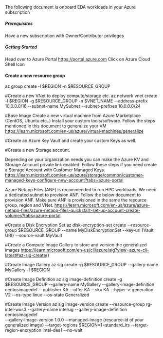 The following document is onboard EDA workloads in your Azure subscription

##### Prerequisites

Have a new subscription with Owner/Contributor privileges



##### Getting Started
Head over to Azure Portal https://portal.azure.com
Click on Azure Cloud Shell Icon

#### Create a new resource group
az group create -l $REGION -n $RESOURCE_GROUP

#Create a new VNet to deploy compute/storage etc.
az network vnet create -l $REGION -g $RESOURCE_GROUP -n $VNET_NAME --address-prefix 10.0.0.0/16 --subnet-name MySubnet --subnet-prefixes 10.0.0.0/24

#Base Image
Create a new virtual machine from Azure Marketplace (CentOS, Ubuntu etc..) 
Install your custom tools/software. Follow the steps mentioned in this document to generalize your VM
https://learn.microsoft.com/en-us/azure/virtual-machines/generalize

#Create an Azure Key Vault and create your custom Keys as well.

#Create a new Storage account. 

Depending on your organization needs you can make the Azure KV and Storage Account private link enabled.
Follow these steps  if you need create a Storage Account with Customer Managed Keys.
https://learn.microsoft.com/en-us/azure/storage/common/customer-managed-keys-configure-new-account?tabs=azure-portal

Azure Netapp Files (ANF) is recommended to run HPC workloads. We need a dedicated subnet to provision ANF. 
Follow the below document to provision ANF. Make sure ANF is provisioned in the same the resource group, region and VNet.
https://learn.microsoft.com/en-us/azure/azure-netapp-files/azure-netapp-files-quickstart-set-up-account-create-volumes?tabs=azure-portal

#Create a Disk Encryption Set
az disk-encryption-set create --resource-group $RESOURCE_GROUP --name MyDiskEncryptionSet --key-url {Vault URI} --source-vault MyVault

#Create a Compute Image Gallery to store and version the generalized images
https://learn.microsoft.com/en-us/cli/azure/sig?view=azure-cli-latest#az-sig-create()

#Create Image Gallery
az sig create -g $RESOURCE_GROUP --gallery-name MyGallery -l $REGION

#Create Image Definition
az sig image-definition create -g $RESOURCE_GROUP --gallery-name MyGallery --gallery-image-definition centosimagedef --publisher KA --offer KA --sku KA --hyper-v-generation V2 --os-type linux --os-state Generalized

#Create Image Version
az sig image-version create --resource-group rg-intel-wus3 --gallery-name intelsig --gallery-image-definition centosimagedef \
--gallery-image-version 1.0.0 --managed-image {resource-id of your generalized image} 
--target-regions $REGION=1=standard_lrs --target-region-encryption intel-des1 --no-wait






